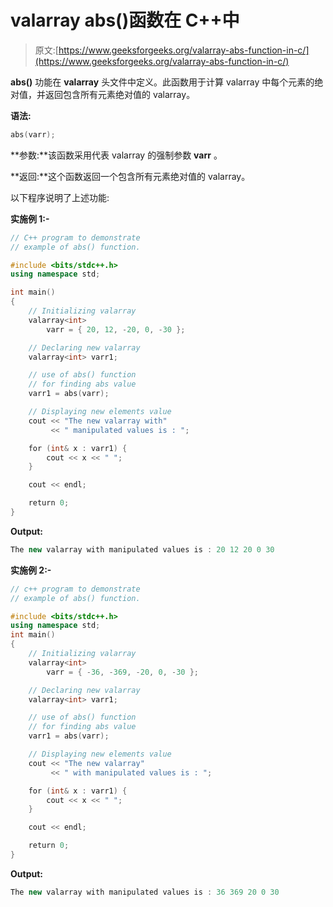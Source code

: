 # valarray abs()函数在 C++中

> 原文:[https://www.geeksforgeeks.org/valarray-abs-function-in-c/](https://www.geeksforgeeks.org/valarray-abs-function-in-c/)

**abs()** 功能在 **valarray** 头文件中定义。此函数用于计算 valarray 中每个元素的绝对值，并返回包含所有元素绝对值的 valarray。

**语法:**

```cpp
abs(varr);
```

**参数:**该函数采用代表 valarray 的强制参数 **varr** 。

**返回:**这个函数返回一个包含所有元素绝对值的 valarray。

以下程序说明了上述功能:

**实施例 1:-**

```cpp
// C++ program to demonstrate
// example of abs() function.

#include <bits/stdc++.h>
using namespace std;

int main()
{
    // Initializing valarray
    valarray<int>
        varr = { 20, 12, -20, 0, -30 };

    // Declaring new valarray
    valarray<int> varr1;

    // use of abs() function
    // for finding abs value
    varr1 = abs(varr);

    // Displaying new elements value
    cout << "The new valarray with"
         << " manipulated values is : ";

    for (int& x : varr1) {
        cout << x << " ";
    }

    cout << endl;

    return 0;
}
```

**Output:**

```cpp
The new valarray with manipulated values is : 20 12 20 0 30

```

**实施例 2:-**

```cpp
// c++ program to demonstrate
// example of abs() function.

#include <bits/stdc++.h>
using namespace std;
int main()
{
    // Initializing valarray
    valarray<int>
        varr = { -36, -369, -20, 0, -30 };

    // Declaring new valarray
    valarray<int> varr1;

    // use of abs() function
    // for finding abs value
    varr1 = abs(varr);

    // Displaying new elements value
    cout << "The new valarray"
         << " with manipulated values is : ";

    for (int& x : varr1) {
        cout << x << " ";
    }

    cout << endl;

    return 0;
}
```

**Output:**

```cpp
The new valarray with manipulated values is : 36 369 20 0 30

```